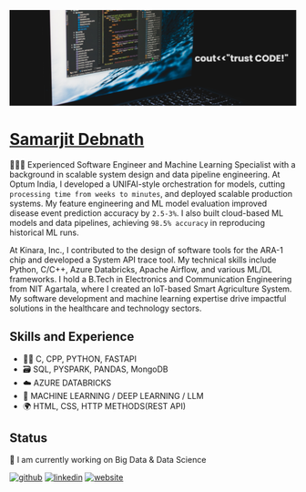 ![Software Development](https://github.com/SamarjitDebnath/SamarjitDebnath/blob/main/banner.png)

# [Samarjit Debnath](https://samarjitdebnath.github.io/)

🙋🏻‍♂️ Experienced Software Engineer and Machine Learning Specialist with a background in scalable system design and data pipeline engineering. At Optum India, I developed a UNIFAI-style orchestration for models, cutting `processing time from weeks to minutes`, and deployed scalable production systems. My feature engineering and ML model evaluation improved disease event prediction accuracy by `2.5-3%`. I also built cloud-based ML models and data pipelines, achieving `98.5% accuracy` in reproducing historical ML runs.

At Kinara, Inc., I contributed to the design of software tools for the ARA-1 chip and developed a System API trace tool. My technical skills include Python, C/C++, Azure Databricks, Apache Airflow, and various ML/DL frameworks. I hold a B.Tech in Electronics and Communication Engineering from NIT Agartala, where I created an IoT-based Smart Agriculture System. My software development and machine learning expertise drive impactful solutions in the healthcare and technology sectors.

## Skills and Experience  
* 🧑‍💻 C, CPP, PYTHON, FASTAPI
* 🗃️ SQL, PYSPARK, PANDAS, MongoDB
* ☁️ AZURE DATABRICKS
* 🤖 MACHINE LEARNING / DEEP LEARNING / LLM
* 🌍 HTML, CSS, HTTP METHODS(REST API)

## Status
🏢 I am currently working on Big Data & Data Science

[<img src='https://cdn.jsdelivr.net/npm/simple-icons@3.0.1/icons/github.svg' alt='github' height='30'>](https://github.com/SamarjitDebnath)  [<img src='https://cdn.jsdelivr.net/npm/simple-icons@3.0.1/icons/linkedin.svg' alt='linkedin' height='30'>](https://www.linkedin.com/in/samarjit-debnath/)  [<img src='https://cdn.jsdelivr.net/npm/simple-icons@3.0.1/icons/icloud.svg' alt='website' height='30'>](https://samarjitdebnath.github.io/Digital_Portfolio/)
